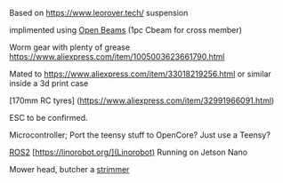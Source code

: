 
Based on https://www.leorover.tech/ suspension

implimented using [Open Beams](https://openbuildspartstore.com/plates/) (1pc Cbeam for cross member)

Worm gear with plenty of grease https://www.aliexpress.com/item/1005003623661790.html

Mated to https://www.aliexpress.com/item/33018219256.html or similar inside a 3d print case

[170mm RC tyres] (https://www.aliexpress.com/item/32991966091.html)

ESC to be confirmed. 

Microcontroller; Port the teensy stuff to OpenCore? Just use a Teensy?

[ROS2](https://github.com/linorobot/linorobot2_hardware) [https://linorobot.org/](Linorobot)  Running on Jetson Nano

Mower head, butcher a [strimmer](https://www.amazon.co.uk/Greenworks-24V-Cordless-String-trimmer/dp/B00LAE4DLW)
